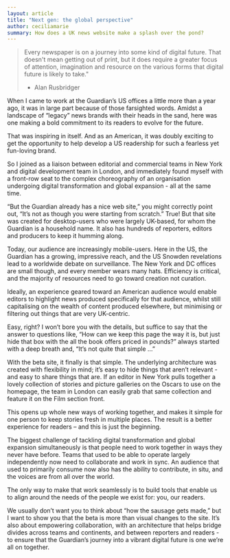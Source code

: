 ```yaml
---
layout: article
title: "Next gen: the global perspective"
author: ceciliamarie
summary: How does a UK news website make a splash over the pond?
---
```


> Every newspaper is on a journey into some kind of digital future. That doesn't mean getting out of print, but it does require a greater focus of attention, imagination and resource on the various forms that digital future is likely to take."
> - Alan Rusbridger

When I came to work at the Guardian’s US offices a little more than a year ago, it was in large part because of those farsighted words. Amidst a landscape of “legacy” news brands with their heads in the sand, here was one making a bold commitment to its readers to evolve for the future.

That was inspiring in itself. And as an American, it was doubly exciting to get the opportunity to help develop a US readership for such a fearless yet fun-loving brand.

So I joined as a liaison between editorial and commercial teams in New York and digital development team in London, and immediately found myself with a front-row seat to the complex choreography of an organisation undergoing digital transformation and global expansion - all at the same time.

“But the Guardian already has a nice web site,” you might correctly point out, “It’s not as though you were starting from scratch.” True! But that site was created for desktop-users who were largely UK-based, for whom the Guardian is a household name. It also has hundreds of reporters, editors and producers to keep it humming along.

Today, our audience are increasingly mobile-users. Here in the US, the Guardian has a growing, impressive reach, and the US Snowden revelations lead to a worldwide debate on surveillance. The New York and DC offices are small though, and every member wears many hats. Efficiency is critical, and the majority of resources need to go toward creation not curation.

Ideally, an experience geared toward an American audience would enable editors to highlight news produced specifically for that audience, whilst still capitalising on the wealth of content produced elsewhere, but minimising or filtering out things that are very UK-centric.

Easy, right? I won’t bore you with the details, but suffice to say that the answer to questions like, “How can we keep this page the way it is, but just hide that box with the all the book offers priced in pounds?” always started with a deep breath and, “It’s not quite that simple …”

With the beta site, it finally is that simple. The underlying architecture was created with flexibility in mind; it’s easy to hide things that aren’t relevant - and easy to share things that are. If an editor in New York pulls together a lovely collection of stories and picture galleries on the Oscars to use on the homepage, the team in London can easily grab that same collection and feature it on the Film section front.

This opens up whole new ways of working together, and makes it simple for one person to keep stories fresh in multiple places. The result is a better experience for readers – and this is just the beginning.

The biggest challenge of tackling digital transformation and global expansion simultaneously is that people need to work together in ways they never have before. Teams that used to be able to operate largely independently now need to collaborate and work in sync. An audience that used to primarily consume now also has the ability to contribute, in situ, and the voices are from all over the world.

The only way to make that work seamlessly is to build tools that enable us to align around the needs of the people we exist for: you, our readers.

We usually don’t want you to think about “how the sausage gets made,” but I want to show you that the beta is more than visual changes to the site. It’s also about empowering collaboration, with an architecture that helps bridge divides across teams and continents, and between reporters and readers - to ensure that the Guardian’s journey into a vibrant digital future is one we’re all on together.